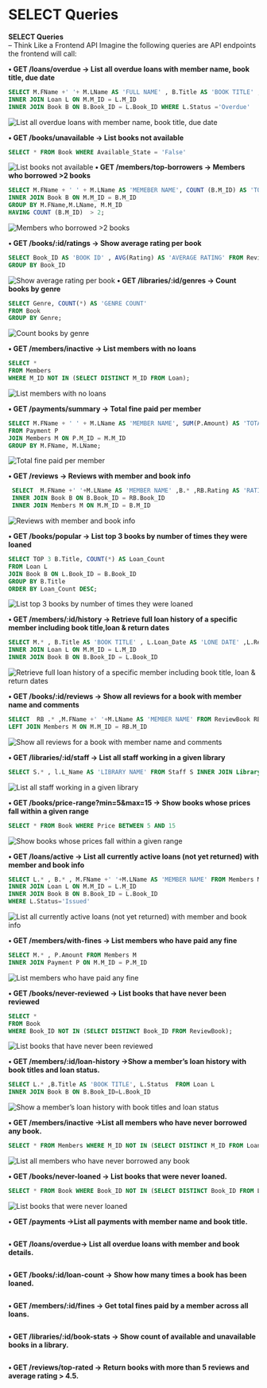 ﻿# SELECT Queries

**SELECT Queries**  
– Think Like a Frontend API Imagine the following queries are API endpoints the
frontend will call:

**• GET /loans/overdue → List all overdue loans with member name, book title, due date**

```sql
SELECT M.FName +' '+ M.LName AS 'FULL NAME' , B.Title AS 'BOOK TITLE' , L.Status AS 'LOAN STATUS' FROM Members M
INNER JOIN Loan L ON M.M_ID = L.M_ID
INNER JOIN Book B ON B.Book_ID = L.Book_ID WHERE L.Status ='Overdue'
```
![List all overdue loans with member name, book title, due date](./image/GET-loans-overdue.png)

**• GET /books/unavailable → List books not available**
```sql
SELECT * FROM Book WHERE Available_State = 'False'
```
![List books not available](./image/GET-books-unavailable.png)
**• GET /members/top-borrowers → Members who borrowed >2 books**
```sql
SELECT M.FName + ' ' + M.LName AS 'MEMEBER NAME', COUNT (B.M_ID) AS 'TOTAL BORROWED' FROM Members M 
INNER JOIN Book B ON M.M_ID = B.M_ID
GROUP BY M.FName,M.LName, M.M_ID
HAVING COUNT (B.M_ID)  > 2;
```
![Members who borrowed >2 books](./image/GET-members-top-borrowers.png)

**• GET /books/:id/ratings → Show average rating per book**
```sql
SELECT Book_ID AS 'BOOK ID' , AVG(Rating) AS 'AVERAGE RATING' FROM ReviewBook 
GROUP BY Book_ID

```
![Show average rating per book](./image/GET-books-id-ratings.png)
**• GET /libraries/:id/genres → Count books by genre**
```sql
SELECT Genre, COUNT(*) AS 'GENRE COUNT'
FROM Book 
GROUP BY Genre;
```
![Count books by genre](./image/GET-libraries-id-genres.png)

**• GET /members/inactive → List members with no loans**
```sql
SELECT * 
FROM Members 
WHERE M_ID NOT IN (SELECT DISTINCT M_ID FROM Loan);
```
![List members with no loans](./image/GET-members-inactive.png)

**• GET /payments/summary → Total fine paid per member**
```sql
SELECT M.FName + ' ' + M.LName AS 'MEMBER NAME', SUM(P.Amount) AS 'TOTAL FINE'
FROM Payment P
JOIN Members M ON P.M_ID = M.M_ID
GROUP BY M.FName, M.LName;
```

![Total fine paid per member](./image/GET-payments-summary.png)


**• GET /reviews → Reviews with member and book info**
```sql
 SELECT  M.FName +' '+M.LName AS 'MEMBER NAME' ,B.* ,RB.Rating AS 'RATING', RB.Comments AS 'COMMENTS',RB.Review_Date AS 'REVIEW DATE' FROM ReviewBook RB 
 INNER JOIN Book B ON B.Book_ID = RB.Book_ID 
 INNER JOIN Members M ON M.M_ID = B.M_ID
```


![Reviews with member and book info](./image/GET-reviews.png)

**• GET /books/popular → List top 3 books by number of times they were loaned**
```sql
SELECT TOP 3 B.Title, COUNT(*) AS Loan_Count
FROM Loan L
JOIN Book B ON L.Book_ID = B.Book_ID
GROUP BY B.Title
ORDER BY Loan_Count DESC;

```

![List top 3 books by number of times they were loaned](./image/GET-books-popular.png)

**• GET /members/:id/history → Retrieve full loan history of a specific member including book title,loan & return dates**
```sql
SELECT M.* , B.Title AS 'BOOK TITLE' , L.Loan_Date AS 'LONE DATE' ,L.Return_Date AS 'RETURN DATE' FROM Members M 
INNER JOIN Loan L ON M.M_ID = L.M_ID
INNER JOIN Book B ON B.Book_ID = L.Book_ID
```

![Retrieve full loan history of a specific member including book title, loan & return dates](./image/GET-members-id-history.png)

**• GET /books/:id/reviews → Show all reviews for a book with member name and comments**
```sql
SELECT  RB .* ,M.FName +' '+M.LName AS 'MEMBER NAME' FROM ReviewBook RB
LEFT JOIN Members M ON M.M_ID = RB.M_ID 
```


![Show all reviews for a book with member name and comments](./image/GET-books-id-reviews.png)

**• GET /libraries/:id/staff → List all staff working in a given library**
```sql
SELECT S.* , l.L_Name AS 'LIBRARY NAME' FROM Staff S INNER JOIN Library L ON L.L_ID = S.L_ID
```

![List all staff working in a given library](./image/GET-libraries-id-staff.png)


**• GET /books/price-range?min=5&max=15 → Show books whose prices fall within a given range**
```sql
SELECT * FROM Book WHERE Price BETWEEN 5 AND 15
```


![Show books whose prices fall within a given range](./image/GET-books-price-range.png)


**• GET /loans/active → List all currently active loans (not yet returned) with member and book info**
```sql
SELECT L.* , B.* , M.FName +' '+M.LName AS 'MEMBER NAME' FROM Members M 
INNER JOIN Loan L ON M.M_ID = L.M_ID 
INNER JOIN Book B ON B.Book_ID = L.Book_ID
WHERE L.Status='Issued'
```

![List all currently active loans (not yet returned) with member and book info](./image/GET-loans-active.png)



**• GET /members/with-fines → List members who have paid any fine**
```sql
SELECT M.* , P.Amount FROM Members M
INNER JOIN Payment P ON M.M_ID = P.M_ID
```


![List members who have paid any fine](./image/GET-members-with-fines.png)



**• GET /books/never-reviewed → List books that have never been reviewed**
```sql
SELECT * 
FROM Book 
WHERE Book_ID NOT IN (SELECT DISTINCT Book_ID FROM ReviewBook);
```

![List books that have never been reviewed](./image/GET-books-never-reviewed.png)



**• GET /members/:id/loan-history →Show a member’s loan history with book titles and loan status.**
```sql
SELECT L.* ,B.Title AS 'BOOK TITLE', L.Status  FROM Loan L 
INNER JOIN Book B ON B.Book_ID=L.Book_ID
```
![Show a member’s loan history with book titles and loan status](./image/GET-members-id-loan-history.png)


**• GET /members/inactive →List all members who have never borrowed any book.**
```sql
SELECT * FROM Members WHERE M_ID NOT IN (SELECT DISTINCT M_ID FROM Loan);
```

![List all members who have never borrowed any book](./image/GET-members-inactive2.png)


**• GET /books/never-loaned → List books that were never loaned.**
```sql
SELECT * FROM Book WHERE Book_ID NOT IN (SELECT DISTINCT Book_ID FROM Loan);
```

![List books that were never loaned](./image/GET-books-never-loaned.png)

**• GET /payments →List all payments with member name and book title.**
```sql

```
**• GET /loans/overdue→ List all overdue loans with member and book details.**
```sql

```
**• GET /books/:id/loan-count → Show how many times a book has been loaned.**
```sql

```
**• GET /members/:id/fines → Get total fines paid by a member across all loans.**
```sql

```
**• GET /libraries/:id/book-stats → Show count of available and unavailable books in a library.**
```sql

```
**• GET /reviews/top-rated → Return books with more than 5 reviews and average rating > 4.5.**
```sql

```